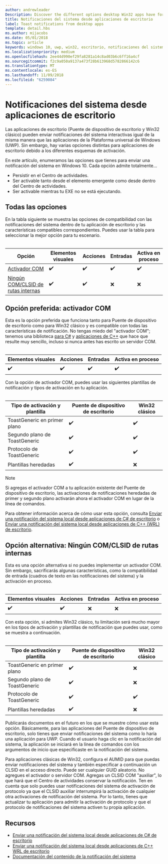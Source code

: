 ```yaml
---
author: andrewleader
Description: Discover the different options desktop Win32 apps have for sending toast notifications
title: Notificaciones del sistema desde aplicaciones de escritorio
label: Toast notifications from desktop apps
template: detail.hbs
ms.author: mijacobs
ms.date: 05/01/2018
ms.topic: article
keywords: windows 10, uwp, win32, escritorio, notificaciones del sistema, puente de dispositivo de escritorio, opciones para enviar notificaciones del sistema, servidor com, activador com, com, falso com, no com, sin com, enviar notificaciones del sistema
ms.localizationpriority: medium
ms.openlocfilehash: 2ee44d990ef29fa8281a14c8ad03b6c6ff16a4cf
ms.sourcegitcommit: f2c9a050a9137a473f28b613968d5782866142c6
ms.translationtype: MT
ms.contentlocale: es-ES
ms.lasthandoff: 11/09/2018
ms.locfileid: "6259084"
---
```

# <a name="toast-notifications-from-desktop-apps"></a>Notificaciones del sistema desde aplicaciones de escritorio

Las aplicaciones de escritorio (Puente de dispositivo de escritorio y Win32 clásico) pueden enviar notificaciones del sistema interactivas igual de la misma manera que las aplicaciones de la Plataforma universal de Windows (UWP). Sin embargo, hay varias opciones distintas para aplicaciones de escritorio debido a los diferentes esquemas de activación.

En este artículo, enumeramos las opciones que tienes para enviar una notificación del sistema en Windows 10. Cada opción admite totalmente...

* Persistir en el Centro de actividades.
* Ser activable tanto desde el elemento emergente como desde dentro del Centro de actividades.
* Ser activable mientras tu EXE no se está ejecutando.

## <a name="all-options"></a>Todas las opciones

En la tabla siguiente se muestra las opciones de compatibilidad con las notificaciones del sistema dentro de tu aplicación de escritorio y las características compatibles correspondientes. Puedes usar la tabla para seleccionar la mejor opción para tu escenario.<br/><br/>

| Opción | Elementos visuales | Acciones | Entradas | Activa en proceso |
| -- | -- | -- | -- | -- |
| [Activador COM](#preferred-option---com-activator) | ✔️ | ✔️ | ✔️ | ✔️ |
| [Ningún COM/CLSID de rutas internas](#alternative-option---no-com--stub-clsid) | ✔️ | ✔️ | ❌ | ❌ |


## <a name="preferred-option---com-activator"></a>Opción preferida: activador COM

Esta es la opción preferida que funciona tanto para Puente de dispositivo de escritorio como para Win32 clásico y es compatible con todas las características de notificación. No tengas miedo del "activador COM"; tenemos una biblioteca [para C#](send-local-toast-desktop.md) y [aplicaciones de C++](send-local-toast-desktop-cpp-wrl.md) que hace que resulte muy sencillo, incluso si nunca antes has escrito un servidor COM.<br/><br/>

| Elementos visuales | Acciones | Entradas | Activa en proceso |
| -- | -- | -- | -- |
| ✔️ | ✔️ | ✔️ | ✔️ |

Con la opción de activador COM, puedes usar las siguientes plantillas de notificación y tipos de activación en tu aplicación.<br/><br/>

| Tipo de activación y plantilla | Puente de dispositivo de escritorio | Win32 clásico |
| -- | -- | -- |
| ToastGeneric en primer plano | ✔️ | ✔️ |
| Segundo plano de ToastGeneric | ✔️ | ✔️ |
| Protocolo de ToastGeneric | ✔️ | ✔️ |
| Plantillas heredadas | ✔️ | ❌ |

> [!NOTE]
> Si agregas el activador COM a tu aplicación existente del Puente de dispositivo de escritorio, las activaciones de notificaciones heredadas de primer y segundo plano activarán ahora el activador COM en lugar de la línea de comandos.

Para obtener información acerca de cómo usar esta opción, consulta [Enviar una notificación del sistema local desde aplicaciones de C# de escritorio](send-local-toast-desktop.md) o [Enviar una notificación del sistema local desde aplicaciones de C++ (WRL) de escritorio](send-local-toast-desktop-cpp-wrl.md).


## <a name="alternative-option---no-com--stub-clsid"></a>Opción alternativa: Ningún COM/CLSID de rutas internas

Esta es una opción alternativa si no puedes implementar un activador COM. Sin embargo, sacrificarás algunas características, como la compatibilidad de entrada (cuadros de texto en las notificaciones del sistema) y la activación en proceso.<br/><br/>

| Elementos visuales | Acciones | Entradas | Activa en proceso |
| -- | -- | -- | -- |
| ✔️ | ✔️ | ❌ | ❌ |

Con esta opción, si admites Win32 clásico, tu limitación será mucho mayor en los tipos de activación y plantillas de notificación que puedes usar, como se muestra a continuación.<br/><br/>

| Tipo de activación y plantilla | Puente de dispositivo de escritorio | Win32 clásico |
| -- | -- | -- |
| ToastGeneric en primer plano | ✔️ | ❌ |
| Segundo plano de ToastGeneric | ✔️ | ❌ |
| Protocolo de ToastGeneric | ✔️ | ✔️ |
| Plantillas heredadas | ✔️ | ❌ |

Publicarás documentos en el futuro en los que se muestre cómo usar esta opción. Básicamente, para las aplicaciones del Puente de dispositivo de escritorio, solo tienes que enviar notificaciones del sistema como lo haría una aplicación para UWP. Cuando el usuario haga clic en la notificación del sistema, la aplicación se iniciará en la línea de comandos con los argumentos de inicio que especificaste en la notificación del sistema.

Para aplicaciones clásicas de Win32, configura el AUMID para que puedas enviar notificaciones del sistema y también especificar a continuación un CLSID en el acceso directo. Puede ser cualquier GUID aleatorio. No agregues el activador o servidor COM. Agregas un CLSID COM "auxiliar", lo que hará que el Centro de actividades conservar la notificación. Ten en cuenta que solo puedes usar notificaciones del sistema de activación de protocolo ya que el CLSID auxiliar interrumpirá la activación de cualquier otra activaciones de notificación del sistema. Por lo tanto, tienes que actualizar tu aplicación para admitir la activación de protocolo y que el protocolo de notificaciones del sistema activen tu propia aplicación.


## <a name="resources"></a>Recursos

* [Enviar una notificación del sistema local desde aplicaciones de C# de escritorio](send-local-toast-desktop.md)
* [Enviar una notificación del sistema local desde aplicaciones de C++ WRL de escritorio](send-local-toast-desktop-cpp-wrl.md)
* [Documentación del contenido de la notificación del sistema](adaptive-interactive-toasts.md)